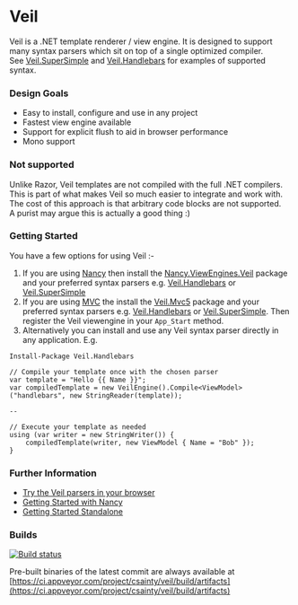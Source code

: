 # Veil

Veil is a .NET template renderer / view engine. It is designed to support many syntax parsers which sit on top of a single optimized compiler.  
See [Veil.SuperSimple](https://github.com/csainty/Veil/tree/master/Src/Veil.SuperSimple) and [Veil.Handlebars](https://github.com/csainty/Veil/tree/master/Src/Veil.Handlebars) for examples of supported syntax.

### Design Goals

* Easy to install, configure and use in any project
* Fastest view engine available
* Support for explicit flush to aid in browser performance
* Mono support

### Not supported
Unlike Razor, Veil templates are not compiled with the full .NET compilers. This is part of what makes Veil so much easier to integrate and work with. The cost of this approach is that arbitrary code blocks are not supported.  
A purist may argue this is actually a good thing :) 


### Getting Started
You have a few options for using Veil :-

1. If you are using [Nancy](https://github.com/NancyFx/Nancy) then install the [Nancy.ViewEngines.Veil](http://www.nuget.org/packages/Nancy.ViewEngines.Veil) package and your preferred syntax parsers e.g. [Veil.Handlebars](http://www.nuget.org/packages/Veil.Handlebars) or [Veil.SuperSimple](http://www.nuget.org/packages/Veil.SuperSimple)
2. If you are using [MVC](http://www.asp.net/mvc) the install the [Veil.Mvc5](http://www.nuget.org/packages/Veil.Mvc5/) package and your preferred syntax parsers e.g. [Veil.Handlebars](http://www.nuget.org/packages/Veil.Handlebars) or [Veil.SuperSimple](http://www.nuget.org/packages/Veil.SuperSimple). Then register the Veil viewengine in your `App_Start` method.
3. Alternatively you can install and use any Veil syntax parser directly in any application. E.g.

````
Install-Package Veil.Handlebars

// Compile your template once with the chosen parser
var template = "Hello {{ Name }}";
var compiledTemplate = new VeilEngine().Compile<ViewModel>("handlebars", new StringReader(template));

--

// Execute your template as needed
using (var writer = new StringWriter()) {
    compiledTemplate(writer, new ViewModel { Name = "Bob" });
}
```` 

### Further Information

* [Try the Veil parsers in your browser](http://tryveil.com)
* [Getting Started with Nancy](http://blog.csainty.com/2014/06/veil-getting-started-nancy.html)
* [Getting Started Standalone](http://blog.csainty.com/2014/07/veil-getting-started-standalone.html)


### Builds
[![Build status](https://ci.appveyor.com/api/projects/status/cad383bewb58svi1/branch/netstandard?svg=true)](https://ci.appveyor.com/project/csainty/veil/branch/netstandard)

Pre-built binaries of the latest commit are always available at [https://ci.appveyor.com/project/csainty/veil/build/artifacts](https://ci.appveyor.com/project/csainty/veil/build/artifacts)
